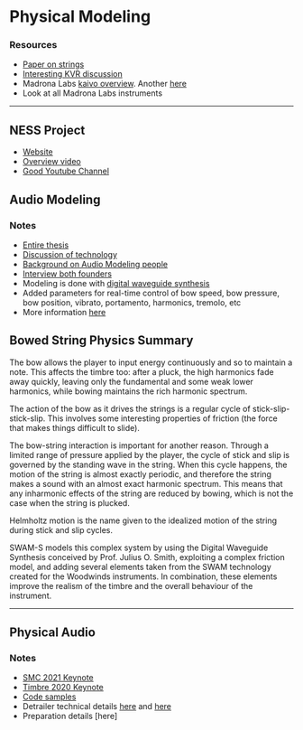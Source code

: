 # Physical Modeling

### Resources
 - [Paper on strings](https://tel.archives-ouvertes.fr/tel-00349920/document)
 - [Interesting KVR discussion](https://www.kvraudio.com/forum/viewtopic.php?t=488332&sid=362d4e415904ffb46072c29dc66681a7)
 - Madrona Labs [kaivo overview](https://madronalabs.com/products/kaivo). Another [here](https://youtu.be/8elZ_HaMO00)
 - Look at all Madrona Labs instruments

---

## NESS Project
 - [Website](http://www.ness.music.ed.ac.uk/)
 - [Overview video](https://youtu.be/W9nMbtIjygM)
 - [Good Youtube Channel](https://www.youtube.com/user/AAGedinburgh/videos)

## Audio Modeling

### Notes
 - [Entire thesis](https://hal.archives-ouvertes.fr/tel-01219693/document)
 - [Discussion of technology](https://audiomodeling.com/about-us/technology/)
 - [Background on Audio Modeling people](https://audiomodeling.com/about-us/people/)
 - [Interview both founders](https://youtu.be/i-WStJKN4TA)
 - Modeling is done with [digital waveguide synthesis](https://ccrma.stanford.edu/~jos/swgt/)
 - Added parameters for real-time control of bow speed, bow pressure, bow position, vibrato, portamento, harmonics, tremolo, etc
 - More information [here](https://audiomodeling.com/about-us/technology/swam-s/)

## Bowed String Physics Summary

The bow allows the player to input energy continuously and so to maintain a note. This affects the timbre too: after a pluck, the high harmonics fade away quickly, leaving only the fundamental and some weak lower harmonics, while bowing maintains the rich harmonic spectrum.

The action of the bow as it drives the strings is a regular cycle of stick-slip-stick-slip. This involves some interesting properties of friction (the force that makes things difficult to slide).

The bow-string interaction is important for another reason. Through a limited range of pressure applied by the player, the cycle of stick and slip is governed by the standing wave in the string. When this cycle happens, the motion of the string is almost exactly periodic, and therefore the string makes a sound with an almost exact harmonic spectrum. This means that any inharmonic effects of the string are reduced by bowing, which is not the case when the string is plucked.

Helmholtz motion is the name given to the idealized motion of the string during stick and slip cycles.

SWAM-S models this complex system by using the Digital Waveguide Synthesis conceived by Prof. Julius O. Smith, exploiting a complex friction model, and adding several elements taken from the SWAM technology created for the Woodwinds instruments. In combination, these elements improve the realism of the timbre and the overall behaviour of the instrument.

---

## Physical Audio

### Notes
 - [SMC 2021 Keynote](https://youtu.be/JcMR1FVcpF8)
 - [Timbre 2020 Keynote](https://youtu.be/6Bx0DNiNvFk)
 - [Code samples](https://physicalaudio.co.uk/testing-simd-performance-on-apples-new-m1-processor/)
 - Detrailer technical details [here](https://physicalaudio.co.uk/derailer-tutorial-driver/) and [here](https://physicalaudio.co.uk/derailer-tutorial-resonator/)
 - Preparation details [here]
